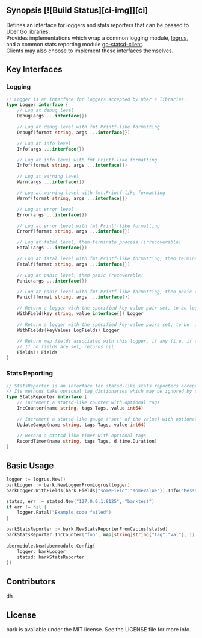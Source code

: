 ## Synopsis [![Build Status][ci-img]][ci]

Defines an interface for loggers and stats reporters that can be passed to Uber Go libraries.  
Provides implementations which wrap a common logging module, [logrus](https://github.com/Sirupsen/logrus), 
and a common stats reporting module [go-statsd-client](https://github.com/cactus/go-statsd-client).  
Clients may also choose to implement these interfaces themselves.

## Key Interfaces

### Logging

```go
// Logger is an interface for loggers accepted by Uber's libraries.
type Logger interface {
	// Log at debug level
	Debug(args ...interface{})

	// Log at debug level with fmt.Printf-like formatting
	Debugf(format string, args ...interface{})

	// Log at info level
	Info(args ...interface{})

	// Log at info level with fmt.Printf-like formatting
	Infof(format string, args ...interface{})

	// Log at warning level
	Warn(args ...interface{})

	// Log at warning level with fmt.Printf-like formatting
	Warnf(format string, args ...interface{})

	// Log at error level
	Error(args ...interface{})

	// Log at error level with fmt.Printf-like formatting
	Errorf(format string, args ...interface{})

	// Log at fatal level, then terminate process (irrecoverable)
	Fatal(args ...interface{})

	// Log at fatal level with fmt.Printf-like formatting, then terminate process (irrecoverable)
	Fatalf(format string, args ...interface{})

	// Log at panic level, then panic (recoverable)
	Panic(args ...interface{})

	// Log at panic level with fmt.Printf-like formatting, then panic (recoverable)
	Panicf(format string, args ...interface{})

	// Return a logger with the specified key-value pair set, to be logged in a subsequent normal logging call
	WithField(key string, value interface{}) Logger

	// Return a logger with the specified key-value pairs set, to be  included in a subsequent normal logging call
	WithFields(keyValues LogFields) Logger

	// Return map fields associated with this logger, if any (i.e. if this logger was returned from WithField[s])
	// If no fields are set, returns nil
	Fields() Fields
}
```

### Stats Reporting

```go
// StatsReporter is an interface for statsd-like stats reporters accepted by Uber's libraries.
// Its methods take optional tag dictionaries which may be ignored by concrete implementations.
type StatsReporter interface {
	// Increment a statsd-like counter with optional tags
	IncCounter(name string, tags Tags, value int64)

	// Increment a statsd-like gauge ("set" of the value) with optional tags
	UpdateGauge(name string, tags Tags, value int64)

	// Record a statsd-like timer with optional tags
	RecordTimer(name string, tags Tags, d time.Duration)
}
```

## Basic Usage

```go
logger := logrus.New()
barkLogger := bark.NewLoggerFromLogrus(logger)
barkLogger.WithFields(bark.Fields{"someField":"someValue"}).Info("Message")

statsd, err := statsd.New("127.0.0.1:8125", "barktest")
if err != nil {
    logger.Fatal("Example code failed")
}

barkStatsReporter := bark.NewStatsReporterFromCactus(statsd)  
barkStatsReporter.IncCounter("foo", map[string]string{"tag":"val"}, 1)
 
ubermodule.New(ubermodule.Config{
    logger: barkLogger
    statsd: barkStatsReporter
})
```

## Contributors

dh

## License

bark is available under the MIT license. See the LICENSE file for more info.
